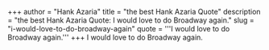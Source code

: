 +++
author = "Hank Azaria"
title = "the best Hank Azaria Quote"
description = "the best Hank Azaria Quote: I would love to do Broadway again."
slug = "i-would-love-to-do-broadway-again"
quote = '''I would love to do Broadway again.'''
+++
I would love to do Broadway again.
